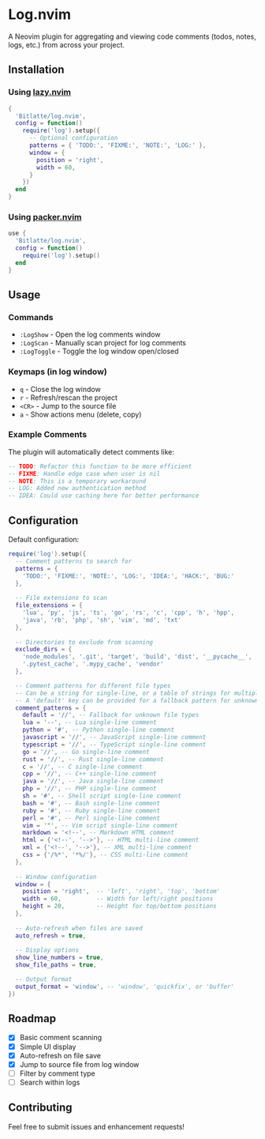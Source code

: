# Log.nvim

A Neovim plugin for aggregating and viewing code comments (todos, notes, logs, etc.) from across your project.

## Installation

### Using [lazy.nvim](https://github.com/folke/lazy.nvim)

```lua
{
  'Bitlatte/log.nvim',
  config = function()
    require('log').setup({
      -- Optional configuration
      patterns = { 'TODO:', 'FIXME:', 'NOTE:', 'LOG:' },
      window = {
        position = 'right',
        width = 60,
      }
    })
  end
}
```

### Using [packer.nvim](https://github.com/wbthomason/packer.nvim)

```lua
use {
  'Bitlatte/log.nvim',
  config = function()
    require('log').setup()
  end
}
```

## Usage

### Commands

- `:LogShow` - Open the log comments window
- `:LogScan` - Manually scan project for log comments
- `:LogToggle` - Toggle the log window open/closed

### Keymaps (in log window)

- `q` - Close the log window
- `r` - Refresh/rescan the project
- `<CR>` - Jump to the source file 
- `a` - Show actions menu (delete, copy) 

### Example Comments

The plugin will automatically detect comments like:

```lua
-- TODO: Refactor this function to be more efficient
-- FIXME: Handle edge case when user is nil
-- NOTE: This is a temporary workaround
-- LOG: Added new authentication method
-- IDEA: Could use caching here for better performance
```

## Configuration

Default configuration:

```lua
require('log').setup({
  -- Comment patterns to search for
  patterns = {
    'TODO:', 'FIXME:', 'NOTE:', 'LOG:', 'IDEA:', 'HACK:', 'BUG:'
  },
  
  -- File extensions to scan
  file_extensions = {
    'lua', 'py', 'js', 'ts', 'go', 'rs', 'c', 'cpp', 'h', 'hpp',
    'java', 'rb', 'php', 'sh', 'vim', 'md', 'txt'
  },
  
  -- Directories to exclude from scanning
  exclude_dirs = {
    'node_modules', '.git', 'target', 'build', 'dist', '__pycache__',
    '.pytest_cache', '.mypy_cache', 'vendor'
  },

  -- Comment patterns for different file types
  -- Can be a string for single-line, or a table of strings for multiple patterns (e.g., for multi-line comments).
  -- A 'default' key can be provided for a fallback pattern for unknown file types.
  comment_patterns = {
    default = '//', -- Fallback for unknown file types
    lua = '--', -- Lua single-line comment
    python = '#', -- Python single-line comment
    javascript = '//', -- JavaScript single-line comment
    typescript = '//', -- TypeScript single-line comment
    go = '//', -- Go single-line comment
    rust = '//', -- Rust single-line comment
    c = '//', -- C single-line comment
    cpp = '//', -- C++ single-line comment
    java = '//', -- Java single-line comment
    php = '//', -- PHP single-line comment
    sh = '#', -- Shell script single-line comment
    bash = '#', -- Bash single-line comment
    ruby = '#', -- Ruby single-line comment
    perl = '#', -- Perl single-line comment
    vim = '"', -- Vim script single-line comment
    markdown = '<!--', -- Markdown HTML comment
    html = {'<!--', '-->'}, -- HTML multi-line comment
    xml = {'<!--', '-->'}, -- XML multi-line comment
    css = {'/%*', '*%/'}, -- CSS multi-line comment
  },
  
  -- Window configuration
  window = {
    position = 'right',  -- 'left', 'right', 'top', 'bottom'
    width = 60,          -- Width for left/right positions
    height = 20,         -- Height for top/bottom positions
  },
  
  -- Auto-refresh when files are saved
  auto_refresh = true,
  
  -- Display options
  show_line_numbers = true,
  show_file_paths = true,

  -- Output format
  output_format = 'window', -- 'window', 'quickfix', or 'buffer'
})
```

## Roadmap

- [x] Basic comment scanning
- [x] Simple UI display
- [x] Auto-refresh on file save
- [x] Jump to source file from log window
- [ ] Filter by comment type
- [ ] Search within logs

## Contributing

Feel free to submit issues and enhancement requests!


